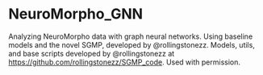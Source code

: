# NeuroMorpho_GNN
Analyzing NeuroMorpho data with graph neural networks. Using baseline models and the novel SGMP, developed by @rollingstonezz. Models, utils, and base scripts developed by @rollingstonezz at https://github.com/rollingstonezz/SGMP_code. Used with permission.


